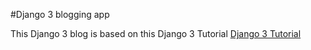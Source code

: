 #Django 3 blogging app

This Django 3 blog is based on this Django 3 Tutorial [Django 3 Tutorial](https://tubemint.com/django-3-tutorial/)
